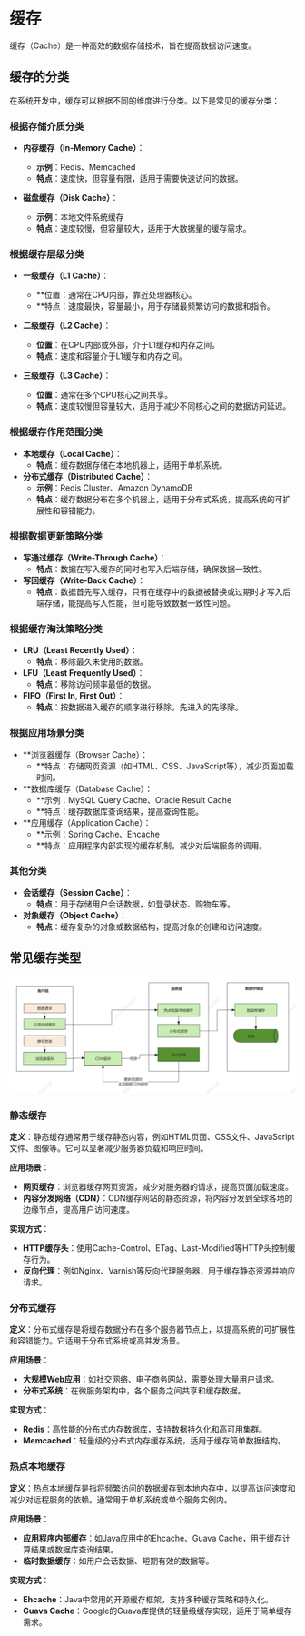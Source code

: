 # 缓存

缓存（Cache）是一种高效的数据存储技术，旨在提高数据访问速度。

## 缓存的分类
在系统开发中，缓存可以根据不同的维度进行分类。以下是常见的缓存分类：

### 根据存储介质分类
- **内存缓存（In-Memory Cache）**：
  - **示例**：Redis、Memcached
  - **特点**：速度快，但容量有限，适用于需要快速访问的数据。

- **磁盘缓存（Disk Cache）**：
  - **示例**：本地文件系统缓存
  - **特点**：速度较慢，但容量较大，适用于大数据量的缓存需求。

### 根据缓存层级分类
- **一级缓存（L1 Cache）**：
  - **位置：通常在CPU内部，靠近处理器核心。
  - **特点：速度最快，容量最小，用于存储最频繁访问的数据和指令。

- **二级缓存（L2 Cache）**：
  - **位置**：在CPU内部或外部，介于L1缓存和内存之间。
  - **特点**：速度和容量介于L1缓存和内存之间。

- **三级缓存（L3 Cache）**：
  - **位置**：通常在多个CPU核心之间共享。
  - **特点**：速度较慢但容量较大，适用于减少不同核心之间的数据访问延迟。

### 根据缓存作用范围分类
- **本地缓存（Local Cache）**：
  - **特点**：缓存数据存储在本地机器上，适用于单机系统。
- **分布式缓存（Distributed Cache）**：
  - **示例**：Redis Cluster、Amazon DynamoDB
  - **特点**：缓存数据分布在多个机器上，适用于分布式系统，提高系统的可扩展性和容错能力。

### 根据数据更新策略分类
- **写通过缓存（Write-Through Cache）**：
  - **特点**：数据在写入缓存的同时也写入后端存储，确保数据一致性。
- **写回缓存（Write-Back Cache）**：
  - **特点**：数据首先写入缓存，只有在缓存中的数据被替换或过期时才写入后端存储，能提高写入性能，但可能导致数据一致性问题。

### 根据缓存淘汰策略分类
- **LRU（Least Recently Used）**：
  - **特点**：移除最久未使用的数据。
- **LFU（Least Frequently Used）**：
  - **特点**：移除访问频率最低的数据。
- **FIFO（First In, First Out）**：
  - **特点**：按数据进入缓存的顺序进行移除，先进入的先移除。

### 根据应用场景分类
- **浏览器缓存（Browser Cache）：
  - **特点：存储网页资源（如HTML、CSS、JavaScript等），减少页面加载时间。
- **数据库缓存（Database Cache）：
  - **示例：MySQL Query Cache、Oracle Result Cache
  - **特点：缓存数据库查询结果，提高查询性能。
- **应用缓存（Application Cache）：
  - **示例：Spring Cache、Ehcache
  - **特点：应用程序内部实现的缓存机制，减少对后端服务的调用。

### 其他分类
- **会话缓存（Session Cache）**：
  - **特点**：用于存储用户会话数据，如登录状态、购物车等。
- **对象缓存（Object Cache）**：
  - **特点**：缓存复杂的对象或数据结构，提高对象的创建和访问速度。

## 常见缓存类型
![img.png](img.png)

### 静态缓存
**定义**：静态缓存通常用于缓存静态内容，例如HTML页面、CSS文件、JavaScript文件、图像等。它可以显著减少服务器负载和响应时间。

**应用场景**：
- **网页缓存**：浏览器缓存网页资源，减少对服务器的请求，提高页面加载速度。
- **内容分发网络（CDN）**：CDN缓存网站的静态资源，将内容分发到全球各地的边缘节点，提高用户访问速度。

**实现方式**：
- **HTTP缓存头**：使用Cache-Control、ETag、Last-Modified等HTTP头控制缓存行为。
- **反向代理**：例如Nginx、Varnish等反向代理服务器，用于缓存静态资源并响应请求。

### 分布式缓存
**定义**：分布式缓存是将缓存数据分布在多个服务器节点上，以提高系统的可扩展性和容错能力。它适用于分布式系统或高并发场景。

**应用场景**：
- **大规模Web应用**：如社交网络、电子商务网站，需要处理大量用户请求。
- **分布式系统**：在微服务架构中，各个服务之间共享和缓存数据。

**实现方式**：
- **Redis**：高性能的分布式内存数据库，支持数据持久化和高可用集群。
- **Memcached**：轻量级的分布式内存缓存系统，适用于缓存简单数据结构。

### 热点本地缓存
**定义**：热点本地缓存是指将频繁访问的数据缓存到本地内存中，以提高访问速度和减少对远程服务的依赖。通常用于单机系统或单个服务实例内。

**应用场景**：
- **应用程序内部缓存**：如Java应用中的Ehcache、Guava Cache，用于缓存计算结果或数据库查询结果。
- **临时数据缓存**：如用户会话数据、短期有效的数据等。

**实现方式**：
- **Ehcache**：Java中常用的开源缓存框架，支持多种缓存策略和持久化。
- **Guava Cache**：Google的Guava库提供的轻量级缓存实现，适用于简单缓存需求。